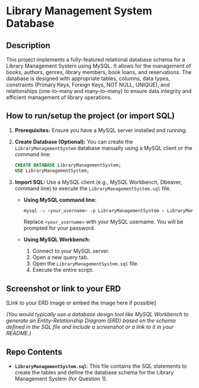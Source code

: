 # Library Management System Database

## Description

This project implements a fully-featured relational database schema for a Library Management System using MySQL. It allows for the management of books, authors, genres, library members, book loans, and reservations. The database is designed with appropriate tables, columns, data types, constraints (Primary Keys, Foreign Keys, NOT NULL, UNIQUE), and relationships (one-to-many and many-to-many) to ensure data integrity and efficient management of library operations.

## How to run/setup the project (or import SQL)

1.  **Prerequisites:** Ensure you have a MySQL server installed and running.
2.  **Create Database (Optional):** You can create the `LibraryManagementSystem` database manually using a MySQL client or the command line:
    ```sql
    CREATE DATABASE LibraryManagementSystem;
    USE LibraryManagementSystem;
    ```
3.  **Import SQL:** Use a MySQL client (e.g., MySQL Workbench, Dbeaver, command line) to execute the `LibraryManagementSystem.sql` file.

    * **Using MySQL command line:**
        ```bash
        mysql -u <your_username> -p LibraryManagementSystem < LibraryManagementSystem.sql
        ```
        Replace `<your_username>` with your MySQL username. You will be prompted for your password.

    * **Using MySQL Workbench:**
        1.  Connect to your MySQL server.
        2.  Open a new query tab.
        3.  Open the `LibraryManagementSystem.sql` file.
        4.  Execute the entire script.

## Screenshot or link to your ERD

[Link to your ERD image or embed the image here if possible]

*(You would typically use a database design tool like MySQL Workbench to generate an Entity-Relationship Diagram (ERD) based on the schema defined in the SQL file and include a screenshot or a link to it in your README.)*

## Repo Contents

* **`LibraryManagementSystem.sql`**: This file contains the SQL statements to create the tables and define the database schema for the Library Management System (for Question 1).
